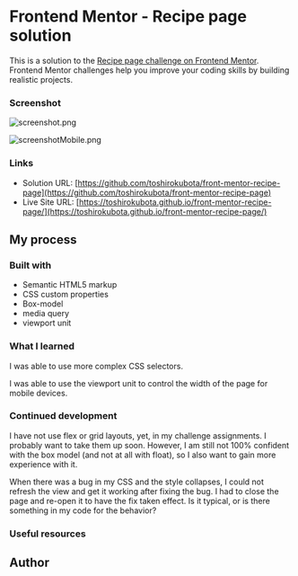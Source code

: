 # Frontend Mentor - Recipe page solution

This is a solution to the [Recipe page challenge on Frontend Mentor](https://www.frontendmentor.io/challenges/recipe-page-KiTsR8QQKm). Frontend Mentor challenges help you improve your coding skills by building realistic projects. 

### Screenshot

![screenshot.png](./screenshot.png)

![screenshotMobile.png](./screenshotMobile.png)


### Links

- Solution URL: [https://github.com/toshirokubota/front-mentor-recipe-page](https://github.com/toshirokubota/front-mentor-recipe-page)
- Live Site URL: [https://toshirokubota.github.io/front-mentor-recipe-page/](https://toshirokubota.github.io/front-mentor-recipe-page/)

## My process

### Built with

- Semantic HTML5 markup
- CSS custom properties
- Box-model
- media query
- viewport unit


### What I learned
I was able to use more complex CSS selectors.

I was able to use the viewport unit to control the width of the page for mobile devices.

### Continued development

I have not use flex or grid layouts, yet, in my challenge assignments. I probably want to take them up soon. However, I am still not 100% confident with the box model (and not at all with float), so I also want to gain more experience with it.

When there was a bug in my CSS and the style collapses, I could not refresh the view and get it working after fixing the bug. I had to close the page and re-open it to have the fix taken effect. Is it typical, or is there something in my code for the behavior?

### Useful resources

## Author

